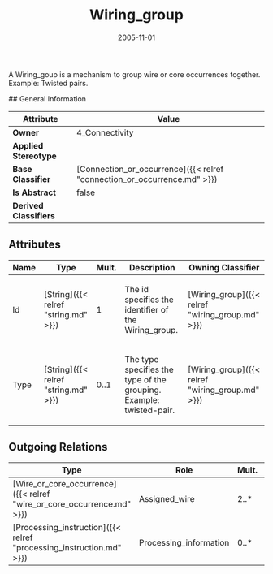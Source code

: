 ﻿---
title: Wiring_group
toc: false
type: specs
date: "2005-11-01"
draft: false
specification: KBL
version: 2.3.sr1
documentType: "Recommendation"
elementType: Class
classes:
  - Wiring_group
menu_name: kbl-2.3.sr1
---
<p>A Wiring_goup is a mechanism to group wire or core occurrences together. Example: Twisted pairs.</p>
## General Information

| Attribute               | Value |
|-------------------------|-------|
| **Owner**               | 4_Connectivity |
| **Applied Stereotype**  |   |
| **Base Classifier**     | [Connection_or_occurrence]({{< relref "connection_or_occurrence.md" >}})<br/>  |
| **Is Abstract**         | false |
| **Derived Classifiers** |   |

## Attributes
|  Name  |  Type  |  Mult.  |  Description  |  Owning Classifier  |
|--------|--------|---------|---------------|--------------|
|Id | [String]({{< relref "string.md" >}}) | 1 | <p>The id specifies the identifier of the Wiring_group.</p> | [Wiring_group]({{< relref "wiring_group.md" >}}) |
|Type | [String]({{< relref "string.md" >}}) | 0..1 | <p>The type specifies the type of the grouping. Example: twisted-pair.</p> | [Wiring_group]({{< relref "wiring_group.md" >}}) |

## Outgoing Relations
|    Type  |   Role   |   Mult.   |   Mult.   |   Description   |
|----------|----------|-----------|-----------|-----------------|
| [Wire_or_core_occurrence]({{< relref "wire_or_core_occurrence.md" >}}) | Assigned_wire | 2..* | 0..* |  |
| [Processing_instruction]({{< relref "processing_instruction.md" >}}) | Processing_information | 0..* | 1 |  |
